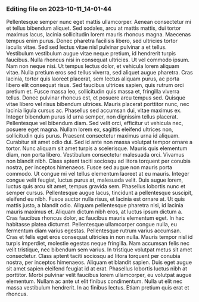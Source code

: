 

### Editing file on 2023-10-11_14-01-44

Pellentesque semper nunc eget mattis ullamcorper. Aenean consectetur mi et tellus bibendum aliquet. Sed sodales, arcu at mattis mattis, dui tortor maximus lacus, lacinia sollicitudin lorem mauris rhoncus magna. Maecenas tempus enim purus. Donec pharetra facilisis libero, sed ultricies tortor iaculis vitae. Sed sed lectus vitae nisl pulvinar pulvinar a et tellus. Vestibulum vestibulum augue vitae neque pretium, id hendrerit turpis faucibus. Nulla rhoncus nisi in consequat ultricies. Ut vel commodo ipsum. Nam non neque nisi. Ut tempus lectus dolor, et vehicula lorem aliquam vitae. Nulla pretium eros sed tellus viverra, sed aliquet augue pharetra. Cras lacinia, tortor quis laoreet placerat, sem lectus aliquam purus, ac porta libero elit consequat risus. Sed faucibus ultrices sapien, quis rutrum orci pretium et. Fusce massa leo, sollicitudin quis massa et, fringilla viverra tellus.
Donec pulvinar rhoncus est, et posuere arcu tempus sed. Quisque vitae libero vel risus bibendum ultrices. Mauris placerat porttitor nunc, nec lacinia ligula cursus ac. Phasellus sed accumsan dui, vitae maximus ex. Integer bibendum purus id urna semper, non dignissim tellus placerat. Pellentesque vel bibendum diam. Sed velit orci, efficitur ut vehicula nec, posuere eget magna. Nullam lorem ex, sagittis eleifend ultrices non, sollicitudin quis purus. Praesent consectetur maximus urna id aliquam.
Curabitur sit amet odio dui. Sed id ante non massa volutpat tempor ornare a tortor. Nunc aliquam sit amet turpis a scelerisque. Mauris quis elementum diam, non porta libero. Vestibulum consectetur malesuada orci. Vivamus non blandit nibh. Class aptent taciti sociosqu ad litora torquent per conubia nostra, per inceptos himenaeos. Fusce sed augue non mauris porta commodo. Ut congue mi vel tellus elementum laoreet at eu mauris. Integer congue velit feugiat, luctus purus at, malesuada velit. Duis augue lorem, luctus quis arcu sit amet, tempus gravida sem. Phasellus lobortis nunc et semper cursus. Pellentesque augue lacus, tincidunt a pellentesque suscipit, eleifend eu nibh. Fusce auctor nulla risus, et lacinia est ornare at.
Ut quis mattis justo, a blandit odio. Aliquam pellentesque pharetra nisi, id lacinia mauris maximus et. Aliquam dictum nibh eros, at luctus ipsum dictum a. Cras faucibus rhoncus dolor, ac faucibus mauris elementum eget. In hac habitasse platea dictumst. Pellentesque ullamcorper congue nulla, eu fermentum diam varius egestas. Pellentesque rutrum varius accumsan. Cras et felis eget eros consequat ultricies in non nulla. Mauris tempor nisl id turpis imperdiet, molestie egestas neque fringilla. Nam accumsan felis nec velit tristique, nec bibendum sem varius.
In tristique volutpat metus sit amet consectetur. Class aptent taciti sociosqu ad litora torquent per conubia nostra, per inceptos himenaeos. Aliquam et blandit sapien. Duis eget augue sit amet sapien eleifend feugiat id at erat. Phasellus lobortis luctus nibh at porttitor. Morbi pulvinar velit faucibus lorem ullamcorper, eu volutpat augue elementum. Nullam ac ante ut elit finibus condimentum. Nulla ut elit nec massa vestibulum hendrerit. In ac finibus lectus. Etiam pretium quis erat et rhoncus.


